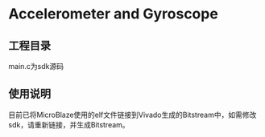 # Accelerometer and Gyroscope

## 工程目录

main.c为sdk源码

## 使用说明

目前已将MicroBlaze使用的elf文件链接到Vivado生成的Bitstream中，如需修改sdk，请重新链接，并生成Bitstream。
